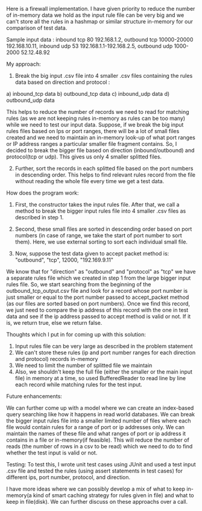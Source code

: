Here is a firewall implementation. I have given priority to reduce the number of in-memory data we hold as the input rule file can be very big and we can't store all the rules in a hashmap or similar structure in-memory for our comparison of test data.

Sample input data :
inbound	tcp	80	192.168.1.2,
outbound	tcp	10000-20000	192.168.10.11,
inbound	udp	53	192.168.1.1-192.168.2.5,
outbound	udp	1000-2000	52.12.48.92

My approach:
 
1) Break the big input .csv file into 4 smaller .csv files containing the rules data based on direction and protocol :

a) inbound_tcp data b) outbound_tcp data c) inbound_udp data d) outbound_udp data

This helps to reduce the number of records we need to read for matching rules (as we are not keeping rules in-memory as rules can be too many) while we need to test our input data. Suppose, if we break the big input rules files based on Ips or port ranges, there will be a lot of small files created and we need to maintain an in-memory look-up of what port ranges or IP address ranges a particular smaller file fragment contains. So, I decided to break the bigger file based on direction (inbound/outbound) and protocol(tcp or udp). This gives us only 4 smaller splitted files.

2) Further, sort the records in each splitted file based on the port numbers in descending order. This helps to find relevant rules record from the file without reading the whole file every time we get a test data.


How does the program work:

1) First, the constructor takes the input rules file. After that, we call a method to break the bigger input rules file into 4 smaller .csv files as described in step 1.

2) Second, these small files are sorted in descending order based on port numbers (in case of range, we take the start of port number to sort them). Here, we use external sorting to sort each individual small file.

3) Now, suppose the test data given to accept packet method is: "outbound", "tcp", 12000, "192.169.9.11"

We know that for "direction" as "outbound" and "protocol" as "tcp" we have a separate rules file which we created in step 1 from the large bigger input rules file. So, we start searching from the beginning of the outbound_tcp_output.csv file and look for a record whose port number is just smaller or equal to the port number passed to accept_packet method (as our files are sorted based on port numbers). Once we find this record, we just need to compare the ip address of this record with the one in test data and see if the ip address passed to accept method is valid or not.
If it is, we return true, else we return false.

Thoughts which I put in for coming up with this solution:

1) Input rules file can be very large as described in the problem statement
2) We can't store these rules (ip and port number ranges for each direction and protocol) records in-memory
3) We need to limit the number of splitted file we maintain
4) Also, we shouldn't keep the full file (either the smaller or the main input file) in memory at a time, so used BufferedReader to read line by line each record while matching rules for the test input.

Future enhancements:

We can further come up with a model where we can create an index-based query searching like how it happens in read world databases. We can break the bigger input rules file into a smaller limited number of files where each file would contain rules for a range of port or ip addresses only. We can maintain the names of these file and what ranges of port or ip address it contains in a file or in-memory(if feasible). This will reduce the number of reads (the number of rows in a csv to be read) which we need to do to find whether the test input is valid or not.

Testing: 
To test this, I wrote unit test cases using JUnit and used a test input .csv file and tested the rules (using assert statements in test cases) for different ips, port number, protocol, and direction.

I have more ideas where we can possibly develop a mix of what to keep in-memory(a kind of smart caching strategy for rules given in file) and what to keep in file(disk). We can further discuss on these approachs over a call.


